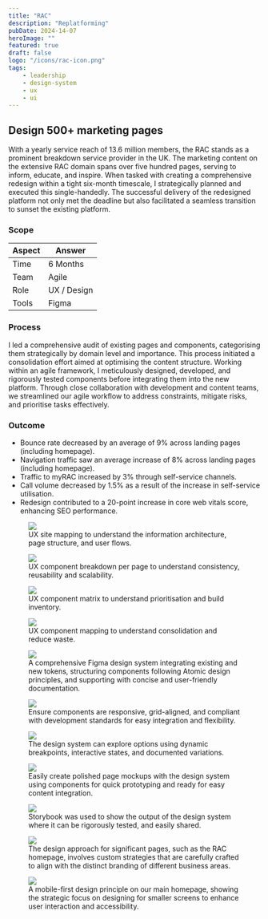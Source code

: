 ```yaml
---
title: "RAC"
description: "Replatforming"
pubDate: 2024-14-07
heroImage: ""
featured: true
draft: false
logo: "/icons/rac-icon.png"
tags:
    - leadership
    - design-system
    - ux
    - ui
---
```


## Design 500+ marketing pages

With a yearly service reach of 13.6 million members, the RAC stands as a prominent breakdown service provider in the UK. The marketing content on the extensive RAC domain spans over five hundred pages, serving to inform, educate, and inspire. When tasked with creating a comprehensive redesign within a tight six-month timescale, I strategically planned and executed this single-handedly. The successful delivery of the redesigned platform not only met the deadline but also facilitated a seamless transition to sunset the existing platform.

### Scope

| Aspect | Answer      |
| ------ | ----------- |
| Time   | 6 Months    |
| Team   | Agile       |
| Role   | UX / Design |
| Tools  | Figma       |

### Process

I led a comprehensive audit of existing pages and components, categorising them strategically by domain level and importance. This process initiated a consolidation effort aimed at optimising the content structure. Working within an agile framework, I meticulously designed, developed, and rigorously tested components before integrating them into the new platform. Through close collaboration with development and content teams, we streamlined our agile workflow to address constraints, mitigate risks, and prioritise tasks effectively.

### Outcome

-   Bounce rate decreased by an average of 9% across landing pages (including homepage).
-   Navigation traffic saw an average increase of 8% across landing pages (including homepage).
-   Traffic to myRAC increased by 3% through self-service channels.
-   Call volume decreased by 1.5% as a result of the increase in self-service utilisation.
-   Redesign contributed to a 20-point increase in core web vitals score, enhancing SEO performance.

<figure>
  <Image
    src="/images/rac-replatform/nav-mapping.png"
    class="rounded-md"
  />
  <figcaption>UX site mapping to understand the information architecture, page structure, and user flows.</figcaption>
</figure>

<figure>
  <Image
    src="/images/rac-replatform/component-audit.png"
    class="rounded-md"
  />
  <figcaption>UX component breakdown per page to understand consistency, reusability and scalability.</figcaption>
</figure>

<figure>
  <Image
    src="/images/rac-replatform/naming-audit.png"
    class="rounded-md"
  />
  <figcaption>UX component matrix to understand prioritisation and build inventory.</figcaption>
</figure>

<figure>
  <Image
    src="/images/rac-replatform/rename-audit.png"
    class="rounded-md"
  />
  <figcaption>UX component mapping to understand consolidation and reduce waste.</figcaption>
</figure>

<figure>
  <Image
    src="/images/rac-replatform/library-basics.png"
    class="rounded-md"
  />
  <figcaption>A comprehensive Figma design system integrating existing and new tokens, structuring components following Atomic design principles, and supporting with concise and user-friendly documentation.</figcaption>
</figure>

<figure>
  <Image
    src="/images/rac-replatform/library-setup.png"
    class="rounded-md"
  />
  <figcaption>Ensure components are responsive, grid-aligned, and compliant with development standards for easy integration and flexibility.</figcaption>
</figure>

<figure>
  <Image
    src="/images/rac-replatform/library-organisms.png"
    class="rounded-md"
  />
  <figcaption>The design system can explore options using dynamic breakpoints, interactive states, and documented variations.</figcaption>
</figure>

<figure>
  <Image
    src="/images/rac-replatform/mock-pages.png"
    class="rounded-md"
  />
  <figcaption>Easily create polished page mockups with the design system using components for quick prototyping and ready for easy content integration.</figcaption>
</figure>

<figure>
  <Image
    src="/images/rac-replatform/storybook.png"
    class="rounded-md"
  />
  <figcaption>Storybook was used to show the output of the design system  where it can be rigorously tested, and easily shared.</figcaption>
</figure>

<figure>
  <Image
    src="/images/rac-replatform/homepage-full.png"
    class="rounded-md"
  />
  <figcaption>The design approach for significant pages, such as the RAC homepage, involves custom strategies that are carefully crafted to align with the distinct branding of different business areas.</figcaption>
</figure>

<figure>
  <Image
    src="/images/rac-replatform/homepage-mobile.png"
    class="rounded-md"
  />
  <figcaption>A mobile-first design principle on our main homepage, showing the strategic focus on designing for smaller screens to enhance user interaction and accessibility.</figcaption>
</figure>
